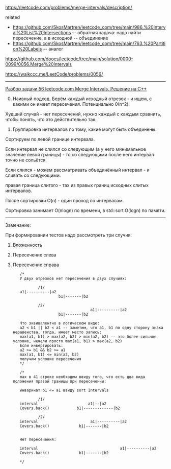 https://leetcode.com/problems/merge-intervals/description/

related 
- https://github.com/SkosMartren/leetcode_com/tree/main/986.%20Interval%20List%20Intersections -- обратная задача: надо найти пересечение, а в исходной -- объединение    
- https://github.com/SkosMartren/leetcode_com/tree/main/763.%20Partition%20Labels -- аналог

https://github.com/doocs/leetcode/tree/main/solution/0000-0099/0056.Merge%20Intervals

https://walkccc.me/LeetCode/problems/0056/

__________

[Разбор задачи 56 leetcode.com Merge Intervals. Решение на C++](https://www.youtube.com/watch?v=PIUaSD1c0AY)

0. Наивный подход. Берём каждый исходный отрезок - и ищем, с какими он имеет пересечения. Потенциально 0(n^2). 

Худший случай - нет пересечений, нужно каждый с каждым сравнить, чтобы понять, что это действительно так.

1. Группировка интервалов по тому, какие могут быть объединены.

Сортируем по левой границе интервала.

Если интервал не слился со следующим (а у него минимальное значение левой границы) - то со следующими после 
него интервал точно не сольётся.

Если слился - можем рассматривать объединённый интервал - и сливать со следующими. 

правая граница слитого - тах из правых границ исходных слитых интервалов.

После сортировки O(n) - один проход по интервалам.

Сортировка занимает O(nlogn) по времени, в std::sort O(logn) по памяти.

____

Замечание:   

При формировании тестов надо рассмотреть три случия: 

1. Вложенность  
2. Пересечение слева  
3. Пересечение справа

          /*
          У двух отрезков нет пересечения в двух случиях: 
          
                  /1/
          a1|----------|a2
                           b1|-------|b2  
                       
                  /2/
                                         a1|----------|a2
                           b1|-------|b2   
          
          Что зквивалентно в логическом виде:  
          a2 < b1 || b2 < a1 -- заметим, что a1, b1 по одну сторону знака неравенства, тогда, имеет место запись: 
          max(a1, b1) > max(a2, b2) > min(a2, b2) -- это более сильное условие, нежели просто max(a1, b1) > max(a2, b2)
          Если инвертировать: 
          a2 >= b1 && b2 >= a1 
          max(a1, b1) <= min(a2, b2)
          получим условие пересечения
          */
          
          /*
          max в 41 строке необходим ввиду того, что есть два вида положения правой границы при пересечении: 
          
          инваринат b1 <= a1 ввиду sort Intervals
          
                  /1/
          interval                      a1|--|a2
          Covers.back()            b1|-------------|b2
          
                  /2/
          interval                       a1|----------|a2
          Covers.back()             b1|-------|b2   
          
          
          Нет пересечения: 
          
          interval                                    a1|----------|a2
          Covers.back()             b1|-------|b2  
          
          */
